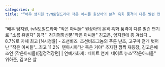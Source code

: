 ```yaml
---
categories: d
title: "“배우 엄지원 tvN토일드라마 작은 아씨들 원상아의 본격 흑화 품격이 다른 빌런 연기로 소름 유발자 등극”  경기평화신문"
---
```

“배우 엄지원, tvN토일드라마 "작은 아씨들" 원상아의 본격 흑화 품격이 다른 빌런 연기로 "소름 유발자" 등극”&nbsp;&nbsp;경기평화신문"작은 아씨들" 김고은, 엄지원에 총 겨눴다…8.7%로 자체 최고 [N시청률] - 조선비즈&nbsp;&nbsp;조선비즈그놈의 푸른 난초, 고구마 전개 벗어난 "작은 아씨들"…최고 11.2%&nbsp;&nbsp;텐아시아"난 죽은 거야" 추자현 깜짝 재등장, 김고은에 조언 (작은아씨들)[결정적장면] | 연예가화제 : 네이트 연예&nbsp;&nbsp;네이트 뉴스"작은아씨들" 위하준, 김고은 살